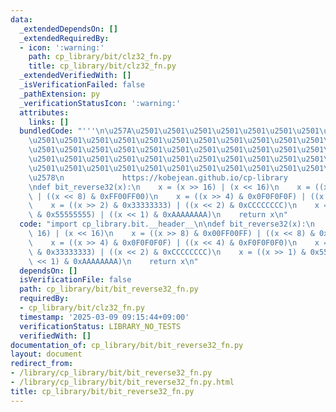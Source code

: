 ```yaml
---
data:
  _extendedDependsOn: []
  _extendedRequiredBy:
  - icon: ':warning:'
    path: cp_library/bit/clz32_fn.py
    title: cp_library/bit/clz32_fn.py
  _extendedVerifiedWith: []
  _isVerificationFailed: false
  _pathExtension: py
  _verificationStatusIcon: ':warning:'
  attributes:
    links: []
  bundledCode: "'''\n\u257A\u2501\u2501\u2501\u2501\u2501\u2501\u2501\u2501\u2501\u2501\
    \u2501\u2501\u2501\u2501\u2501\u2501\u2501\u2501\u2501\u2501\u2501\u2501\u2501\
    \u2501\u2501\u2501\u2501\u2501\u2501\u2501\u2501\u2501\u2501\u2501\u2501\u2501\
    \u2501\u2501\u2501\u2501\u2501\u2501\u2501\u2501\u2501\u2501\u2501\u2501\u2501\
    \u2501\u2501\u2501\u2501\u2501\u2501\u2501\u2501\u2501\u2501\u2501\u2501\u2501\
    \u2578\n             https://kobejean.github.io/cp-library               \n'''\n\
    \ndef bit_reverse32(x):\n    x = (x >> 16) | (x << 16)\n    x = ((x >> 8) & 0x00FF00FF)\
    \ | ((x << 8) & 0xFF00FF00)\n    x = ((x >> 4) & 0x0F0F0F0F) | ((x << 4) & 0xF0F0F0F0)\n\
    \    x = ((x >> 2) & 0x33333333) | ((x << 2) & 0xCCCCCCCC)\n    x = ((x >> 1)\
    \ & 0x55555555) | ((x << 1) & 0xAAAAAAAA)\n    return x\n"
  code: "import cp_library.bit.__header__\n\ndef bit_reverse32(x):\n    x = (x >>\
    \ 16) | (x << 16)\n    x = ((x >> 8) & 0x00FF00FF) | ((x << 8) & 0xFF00FF00)\n\
    \    x = ((x >> 4) & 0x0F0F0F0F) | ((x << 4) & 0xF0F0F0F0)\n    x = ((x >> 2)\
    \ & 0x33333333) | ((x << 2) & 0xCCCCCCCC)\n    x = ((x >> 1) & 0x55555555) | ((x\
    \ << 1) & 0xAAAAAAAA)\n    return x\n"
  dependsOn: []
  isVerificationFile: false
  path: cp_library/bit/bit_reverse32_fn.py
  requiredBy:
  - cp_library/bit/clz32_fn.py
  timestamp: '2025-03-09 09:15:44+09:00'
  verificationStatus: LIBRARY_NO_TESTS
  verifiedWith: []
documentation_of: cp_library/bit/bit_reverse32_fn.py
layout: document
redirect_from:
- /library/cp_library/bit/bit_reverse32_fn.py
- /library/cp_library/bit/bit_reverse32_fn.py.html
title: cp_library/bit/bit_reverse32_fn.py
---
```

